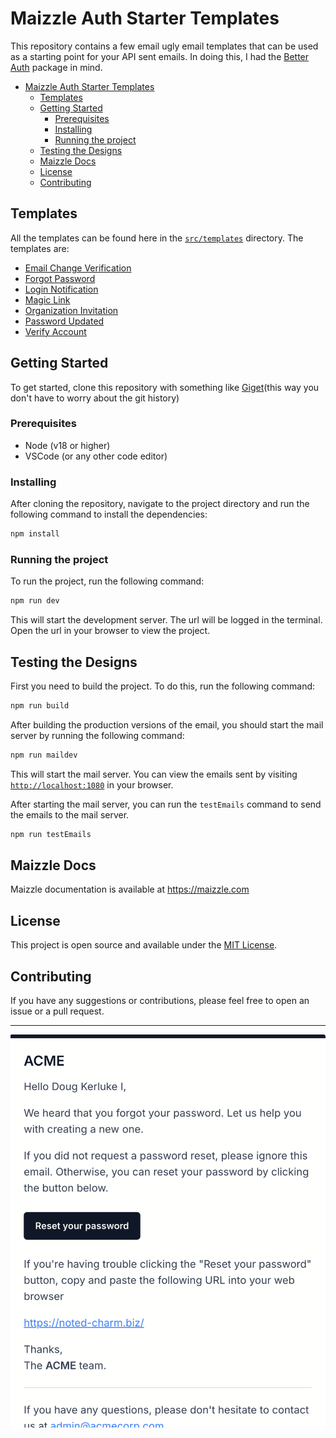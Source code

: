 # Maizzle Auth Starter Templates

This repository contains a few email ugly email templates that can be used as a starting point for your API sent emails. In doing this, I had the [Better Auth](https://www.better-auth.com/) package in mind.

- [Maizzle Auth Starter Templates](#maizzle-auth-starter-templates)
  - [Templates](#templates)
  - [Getting Started](#getting-started)
    - [Prerequisites](#prerequisites)
    - [Installing](#installing)
    - [Running the project](#running-the-project)
  - [Testing the Designs](#testing-the-designs)
  - [Maizzle Docs](#maizzle-docs)
  - [License](#license)
  - [Contributing](#contributing)


## Templates

All the templates can be found here in the [`src/templates`](src/templates) directory. The templates are:

- [Email Change Verification](src/templates/email-change-verification.html)
- [Forgot Password](src/templates/forgot-password.html)
- [Login Notification](src/templates/login-notification.html)
- [Magic Link](src/templates/magic-link.html)
- [Organization Invitation](src/templates/organization-invitation.html)
- [Password Updated](src/templates/password-updated.html)
- [Verify Account](src/templates/verify-account.html)

## Getting Started

To get started, clone this repository with something like [Giget](https://github.com/unjs/giget)(this way you don't have to worry about the git history)

### Prerequisites

- Node (v18 or higher)
- VSCode (or any other code editor)

### Installing

After cloning the repository, navigate to the project directory and run the following command to install the dependencies:

```bash
npm install
```

### Running the project

To run the project, run the following command:

```bash
npm run dev
```

This will start the development server. The url will be logged in the terminal. Open the url in your browser to view the project.

## Testing the Designs

First you need to build the project. To do this, run the following command:

```bash
npm run build
```

After building the production versions of the email, you should start the mail server by running the following command:

```bash
npm run maildev
```

This will start the mail server. You can view the emails sent by visiting [`http://localhost:1080`](http://localhost:1080) in your browser.

After starting the mail server, you can run the `testEmails` command to send the emails to the mail server.

```bash
npm run testEmails
```

## Maizzle Docs

Maizzle documentation is available at https://maizzle.com

## License

This project is open source and available under the [MIT License](LICENSE.md).


## Contributing

If you have any suggestions or contributions, please feel free to open an issue or a pull request.


---

![Screenshot](/ss.png)
